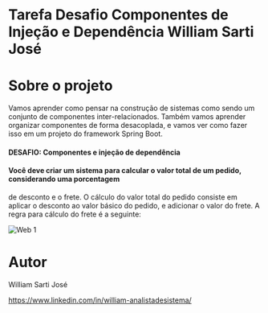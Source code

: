 # Tarefa Desafio Componentes de Injeção e Dependência William Sarti José

# Sobre o projeto

Vamos aprender como pensar na construção de sistemas como sendo um conjunto de componentes inter-relacionados.
Também vamos aprender organizar componentes de forma desacoplada, e vamos ver como fazer isso em um projeto do framework Spring Boot.

#### DESAFIO: Componentes e injeção de dependência
#### Você deve criar um sistema para calcular o valor total de um pedido, considerando uma porcentagem
de desconto e o frete. O cálculo do valor total do pedido consiste em aplicar o desconto ao valor
básico do pedido, e adicionar o valor do frete. A regra para cálculo do frete é a seguinte:


![Web 1](https://github.com/williamsartijose/TarefaDesafioComponentesInjecoDependncia/blob/main/ex11.png)



# Autor

William Sarti José

https://www.linkedin.com/in/william-analistadesistema/

